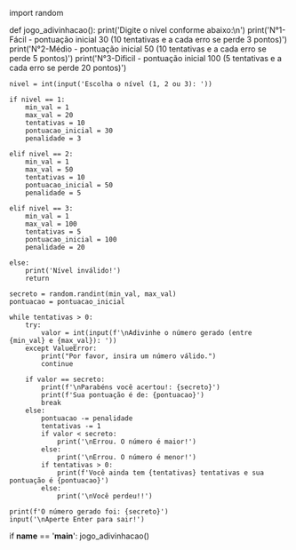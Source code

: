 import random

def jogo_adivinhacao():
    print('Digite o nível conforme abaixo:\n')
    print('N°1-Fácil - pontuação inicial 30 (10 tentativas e a cada erro se perde 3 pontos)')
    print('N°2-Médio - pontuação inicial 50 (10 tentativas e a cada erro se perde 5 pontos)')
    print('N°3-Dificil - pontuação inicial 100 (5 tentativas e a cada erro se perde 20 pontos)')

    nivel = int(input('Escolha o nível (1, 2 ou 3): '))

    if nivel == 1:
        min_val = 1
        max_val = 20
        tentativas = 10
        pontuacao_inicial = 30
        penalidade = 3

    elif nivel == 2:
        min_val = 1
        max_val = 50
        tentativas = 10
        pontuacao_inicial = 50
        penalidade = 5

    elif nivel == 3:
        min_val = 1
        max_val = 100
        tentativas = 5
        pontuacao_inicial = 100
        penalidade = 20

    else:
        print('Nível inválido!')
        return

    secreto = random.randint(min_val, max_val)
    pontuacao = pontuacao_inicial

    while tentativas > 0:
        try:
            valor = int(input(f'\nAdivinhe o número gerado (entre {min_val} e {max_val}): '))
        except ValueError:
            print("Por favor, insira um número válido.")
            continue

        if valor == secreto:
            print(f'\nParabéns você acertou!: {secreto}')
            print(f'Sua pontuação é de: {pontuacao}')
            break
        else:
            pontuacao -= penalidade
            tentativas -= 1
            if valor < secreto:
                print('\nErrou. O número é maior!')
            else:
                print('\nErrou. O número é menor!')
            if tentativas > 0:
                print(f'Você ainda tem {tentativas} tentativas e sua pontuação é {pontuacao}')
            else:
                print('\nVocê perdeu!!')

    print(f'O número gerado foi: {secreto}')
    input('\nAperte Enter para sair!')

if __name__ == '__main__':
    jogo_adivinhacao()
